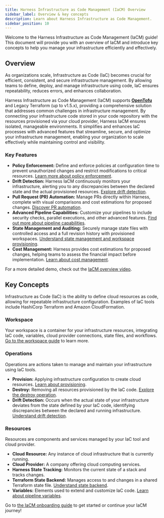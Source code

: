 ```yaml
---
title: Harness Infrastructure as Code Management (IaCM) Overview
sidebar_label: Overview & key concepts
description: Learn about Harness Infrastructure as Code Management.
sidebar_position: 10
---
```


Welcome to the Harness Infrastructure as Code Management (IaCM) guide! This document will provide you with an overview of IaCM and introduce key concepts to help you manage your infrastructure efficiently and effectively.

## Overview

As organizations scale, Infrastructure as Code (IaC) becomes crucial for efficient, consistent, and secure infrastructure management. By allowing teams to define, deploy, and manage infrastructure using code, IaC ensures repeatability, reduces errors, and enhances collaboration.

Harness Infrastructure as Code Management (IaCM) supports [**OpenTofu**](https://opentofu.org/) and Legacy Terraform (up to v1.5.x), providing a comprehensive solution that addresses common challenges in infrastructure management. By connecting your infrastructure code stored in your code repository with the resources provisioned via your cloud provider, Harness IaCM ensures isolated, manageable environments. It simplifies and enhances IaC processes with advanced features that streamline, secure, and optimize your infrastructure management, enabling your organization to scale effectively while maintaining control and visibility.

### Key Features

- **Policy Enforcement:** Define and enforce policies at configuration time to prevent unauthorized changes and restrict modifications to critical resources. [Learn more about policy enforcement](https://developer.harness.io/docs/category/policy--governance).
- **Drift Detection:** Harness IaCM continuously monitors your infrastructure, alerting you to any discrepancies between the declared state and the actual provisioned resources. [Explore drift detection](https://developer.harness.io/docs/infra-as-code-management/pipelines/operations/drift-detection).
- **Pull Request (PR) Automation:** Manage PRs directly within Harness, complete with visual comparisons and cost estimations for proposed changes. [Discover PR automation](https://developer.harness.io/docs/infra-as-code-management/pipelines/operations/pr-automation).
- **Advanced Pipeline Capabilities:** Customize your pipelines to include security checks, parallel executions, and other advanced features. [Find out more about pipeline capabilities](https://developer.harness.io/docs/infra-as-code-management/pipelines/operations/iacm-cd-pipeline).
- **State Management and Auditing:** Securely manage state files with controlled access and a full revision history with provisioned workspaces. [Understand state management and workspace provisioning](https://developer.harness.io/docs/infra-as-code-management/workspaces/provision-workspace).
- **Cost Management:** Harness provides cost estimations for proposed changes, helping teams to assess the financial impact before implementation. [Learn about cost management](https://developer.harness.io/docs/infra-as-code-management/workspaces/cost-estimation).

For a more detailed demo, check out the [IaCM overview video](https://youtu.be/IzLP270Daqo?si=U-JC0YbLskXevajC).

## Key Concepts

Infrastructure as Code (IaC) is the ability to define cloud resources as code, allowing for repeatable infrastructure configuration. Examples of IaC tools include HashiCorp Terraform and Amazon CloudFormation.

### Workspace
Your workspace is a container for your infrastructure resources, integrating IaC code, variables, cloud provider connections, state files, and workflows. [Go to the workspace guide](#) to learn more.

### Operations
Operations are actions taken to manage and maintain your infrastructure using IaC tools.

- **Provision:** Applying infrastructure configuration to create cloud resources. [Learn about provisioning](https://developer.harness.io/docs/infra-as-code-management/workspaces/provision-workspace).
- **Destroy:** Removing all resources provisioned by the IaC code. [Explore the destroy operation](https://developer.harness.io/).
- **Drift Detection:** Occurs when the actual state of your infrastructure deviates from the state defined by your IaC code, identifying discrepancies between the declared and running infrastructure. [Understand drift detection](https://developer.harness.io/docs/infra-as-code-management/pipelines/operations/drift-detection).

### Resources
Resources are components and services managed by your IaC tool and cloud provider.

- **Cloud Resource:** Any instance of cloud infrastructure that is currently running.
- **Cloud Provider:** A company offering cloud computing services.
- **Harness State Tracking:** Monitors the current state of a stack and tracks changes.
- **Terraform State Backend:** Manages access to and changes in a shared Terraform state file. [Understand state backend](https://developer.harness.io/docs/category/remote-backends).
- **Variables:** Elements used to extend and customize IaC code. [Learn about pipeline variables](https://developer.harness.io/docs/infra-as-code-management/project-setup/input-variables).

Go to [the IaCM onboarding guide](https://developer.harness.io/docs/infra-as-code-management/get-started/onboarding-guide) to get started or continue your IaCM journey!

